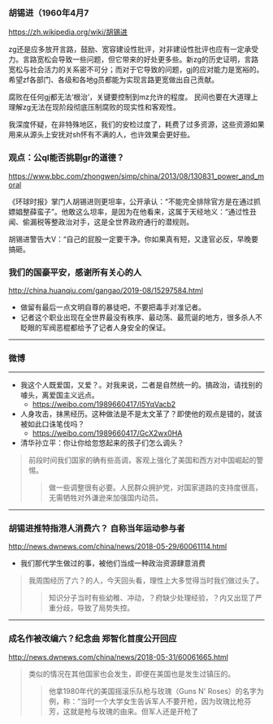### 胡锡进（1960年4月7
https://zh.wikipedia.org/wiki/胡锡进

zg还是应多放开言路，鼓励、宽容建设性批评，对非建设性批评也应有一定承受力。言路宽松会导致一些问题，但它带来的好处更多些。新zg的历史证明，言路宽松与社会活力的关系密不可分；而对于它导致的问题，gj的应对能力是宽裕的。希望zf各部门、各级和各地g员都能为实现言路更宽做出自己贡献。

腐败在任何gj都无法‘根治’，关键要控制到mz允许的程度。
民间也要在大道理上理解zg无法在现阶段彻底压制腐败的现实性和客观性。

我深度怀疑，在非特殊地区，我们的安检过度了，耗费了过多资源，这些资源如果用来从源头上安抚对sh怀有不满的人，也许效果会更好些。

### 观点：公ql能否挑剔gr的道德？
https://www.bbc.com/zhongwen/simp/china/2013/08/130831_power_and_moral

《环球时报》掌门人胡锡进则更坦率，公开承认：“不能完全排除官方是在通过抓嫖娼整薛蛮子”。他敢这么坦率，是因为在他看来，这属于天经地义：“通过性丑闻、偷漏税等整政治对手，这是全世界政府通行的潜规则。

胡锡进警告大V：“自己的屁股一定要干净。你如果真有短，又逢官必反，早晚要搞砸。

### 我们的国豪平安，感谢所有关心的人
http://china.huanqiu.com/gangao/2019-08/15297584.html
- 做留有最后一点文明自尊的暴徒吧，不要把毒手对准记者。
- 记者这个职业出现在全世界最没有秩序、最动荡、最荒诞的地方，很多杀人不眨眼的军阀恶棍都给予了记者人身安全的保证。
---
### 微博
---
- 我这个人既爱国，又爱？。对我来说，二者是自然统一的。搞政治，请找别的噱头，离爱国主义远点。
  - https://weibo.com/1989660417/I5YqVacb2
- 人身攻击，抹黑经历。这种做法是不是太文革了？即使他的观点是错的，就该被如此口诛笔伐吗？
  - https://weibo.com/1989660417/GcX2wx0HA
- 清华孙立平：你让你给忽悠起来的孩子们怎么调头？
>前段时间我们国家的确有些高调，客观上强化了美国和西方对中国崛起的警惕。
>>做一些调整很有必要。人民群众拥护党，对国家道路的支持度很高，无需牺牲对外谦逊来加强国内动员。
---
### 胡锡进推特指港人消费六？ 自称当年运动参与者
http://news.dwnews.com/china/news/2018-05-29/60061114.html
- 我们那代学生做过的事，被他们当成一种政治资源肆意消费
>我周围经历了六？的人，今天回头看，理性上大多觉得当时我们做过头了。
>>知识分子当时有些幼稚、冲动，？府缺少处理经验，？内又出现了严重分歧，导致了局势失控。
---
### 成名作被改编六？纪念曲 郑智化首度公开回应
http://news.dwnews.com/china/news/2018-05-31/60061665.html
>类似的情况在其他国家也会发生，即便在美国也是发生过镇压的。
>>他拿1980年代的美国摇滚乐队枪与玫瑰（Guns N' Roses）的名字为例，称：“当时一个大学女生告诉军人不要开枪，因为玫瑰比枪芬芳，这就是枪与玫瑰的由来。但军人还是开枪了
